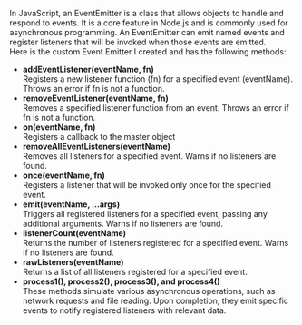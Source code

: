  In JavaScript, an EventEmitter is a class that allows objects to handle and respond to events. It is a core feature in Node.js and is commonly used for asynchronous programming. An EventEmitter can emit named events and register listeners that will be invoked when those events are emitted. <br>
Here is the custom Event Emitter I created and has the following methods: 
<ul>

<li>
 <b>addEventListener(eventName, fn)</b> <br>
Registers a new listener function (fn) for a specified event (eventName). Throws an error if fn is not a function.
</li>

<li>
<b>removeEventListener(eventName, fn) </b> 
<br>
 Removes a specified listener function from an event. Throws an error if fn is not a function.
</li>
<li>
<b>on(eventName, fn) </b> 
<br>
 Registers a callback to the master object
</li>


<li>
<b>removeAllEventListeners(eventName)</b> <br>
 Removes all listeners for a specified event. Warns if no listeners are found.
</li>

<li>
<b>once(eventName, fn) </b> <br>
 Registers a listener that will be invoked only once for the specified event.
</li>

<li>
<b> emit(eventName, ...args)</b> <br>
 Triggers all registered listeners for a specified event, passing any additional arguments. Warns if no listeners are found.
</li>

<li>
<b>listenerCount(eventName)</b> <br>
 Returns the number of listeners registered for a specified event. Warns if no listeners are found.
</li>

<li>
<b>rawListeners(eventName)</b> <br>
 Returns a list of all listeners registered for a specified event.
</li>
<li>
<b> process1(), process2(), process3(), and process4() </b> <br>
These methods simulate various asynchronous operations, such as network requests and file reading. Upon completion, they emit specific events to notify registered listeners with relevant data.
</li>
</ul>
